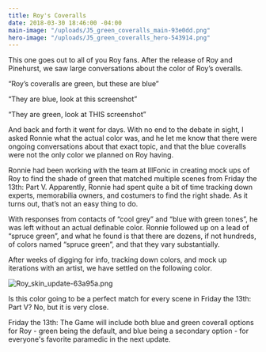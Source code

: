 ```yaml
---
title: Roy's Coveralls
date: 2018-03-30 18:46:00 -04:00
main-image: "/uploads/J5_green_coveralls_main-93e0dd.png"
hero-image: "/uploads/J5_green_coveralls_hero-543914.png"
---
```


This one goes out to all of you Roy fans. After the release of Roy and Pinehurst, we saw large conversations about the color of Roy’s overalls. 
 
“Roy’s coveralls are green, but these are blue”
 
“They are blue, look at this screenshot”
 
“They are green, look at THIS screenshot”
 
And back and forth it went for days. With no end to the debate in sight, I asked Ronnie what the actual color was, and he let me know that there were ongoing conversations about that exact topic, and that the blue coveralls were not the only color we planned on Roy having.
 
Ronnie had been working with the team at IllFonic in creating mock ups of Roy to find the shade of green that matched multiple scenes from Friday the 13th: Part V. Apparently, Ronnie had spent quite a bit of time tracking down experts, memorabilia owners, and costumers to find the right shade. As it turns out, that’s not an easy thing to do. 
 
With responses from contacts of “cool grey” and “blue with green tones”, he was left without an actual definable color. Ronnie followed up on a lead of “spruce green”, and what he found is that there are dozens, if not hundreds, of colors named “spruce green”, and that they vary substantially.
 
After weeks of digging for info, tracking down colors, and mock up iterations with an artist, we have settled on the following color.
 
![Roy_skin_update-63a95a.png](/uploads/Roy_skin_update-63a95a.png)
 
Is this color going to be a perfect match for every scene in Friday the 13th: Part V? No, but it is very close. 
 
Friday the 13th: The Game will include both blue and green coverall options for Roy - green being the default, and blue being a secondary option - for everyone's favorite paramedic in the next update.